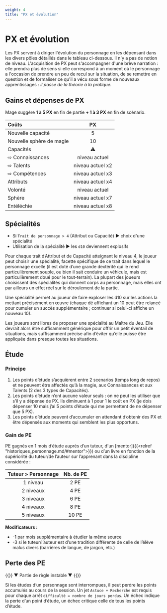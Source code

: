 ```yaml
---
weight: 4
title: "PX et évolution"
---
```


# PX et évolution

Les PX servent à diriger l'évolution du personnage en les dépensant dans les divers pôles détaillés dans le tableau ci-dessous.
Il n'y a pas de notion de niveau.
L'acquisition de PX peut s'accompagner d'une brève narration : elle prendra plus de sens si elle correspond à un moment où le personnage a l'occasion de prendre un peu de recul sur la situation, de se remettre en question et de formaliser ce qu'il a vécu sous forme de nouveaux apprentissages : *il passe de la théorie à la pratique.*

## Gains et dépenses de PX

Mage suggère **1 à 5 PX** en fin de partie **+ 1 à 3 PX** en fin de scénario.

| Coûts | PX |
|:---|:---:|
| Nouvelle capacité | 5 |
| Nouvelle sphère de magie | 10 |
| Capacités | ⚠️ |
| ⇨ Connaissances | niveau actuel |
| ⇨ Talents | niveau actuel x2 |
| ⇨ Compétences | niveau actuel x3 |
| Attributs | niveau actuel x4 |
| Volonté | niveau actuel |
| Sphère | niveau actuel x7 |
| Entéléchie | niveau actuel x8 |

## Spécialités

* Si `Trait de personnage > 4` (Attribut ou Capacité) ► choix d'une spécialité
* Utilisation de la spécialité ► les `d10` deviennent explosifs

Pour chaque trait d’Attribut et de Capacité atteignant le niveau 4, le joueur peut choisir une spécialité, facette spécifique de ce trait dans lequel le personnage excelle (il est doté d’une grande dextérité qui le rend particulièrement souple, ou bien il sait conduire un véhicule, mais est particulièrement doué pour le tout-terrain). La plupart des joueurs choisissent des spécialités qui donnent corps au personnage, mais elles ont par ailleurs un effet réel sur le déroulement de la partie.

Une spécialité permet au joueur de faire exploser les d10 sur les actions la mettant précisément en œuvre (chaque dé affichant un 10 peut être relancé pour cumuler un succès supplémentaire ; continuer si celui-ci affiche un nouveau 10).

Les joueurs sont libres de proposer une spécialité au Maître du Jeu. Elle devrait alors être suffisamment générique pour offrir un petit éventail de situations, mais suffisamment précise afin d’éviter qu’elle puisse être appliquée dans presque toutes les situations.


## Étude

### Principe

1. Les points d’étude s’acquièrent entre 2 scenarios (temps long de repos) et ne peuvent être affectés qu’à la magie, aux Connaissances et aux Talents (2 des 3 types de Capacités).
1. Les points d’étude n’ont aucune valeur seuls : on ne peut les utiliser que s’il y a dépense de PX. Ils diminuent à 1 pour 1 le coût en PX (je dois dépenser 10 mais j’ai 5 points d’étude qui me permettent de ne dépenser que 5 PX).
1. Les points d’étude peuvent d’accumuler en attendant d’obtenir des PX et être dépensés aux moments qui semblent les plus opportuns.

### Gain de PE
PE gagnés en 1 mois d’étude auprès d’un tuteur, d'un [mentor]({{<relref "historiques_personnage.md/#mentor">}}) ou d’un livre en fonction de la supériorité du tuteur/de l’auteur sur l’apprenant dans la discipline considérée :

| Tuteur > Personnage | Nb. de PE |
|:---:|:---:|
| 1 niveau | 2 PE |
| 2 niveaux | 4 PE |
| 3 niveaux | 6 PE |
| 4 niveaux | 8 PE |
| 5 niveaux | 10 PE |

**Modificateurs :**

* -1 par mois supplémentaire à étudier la même source
* -3 si le tuteur/l’auteur est d’une tradition différente de celle de l’élève
malus divers (barrières de langue, de jargon, etc.)

## Perte des PE

{{<hint danger>}}
▼ Partie de règle instable ▼
{{</hint>}}

Si les études d’un personnage sont interrompues, il peut perdre les points accumulés au cours de la session.
Un jet `Astuce + Recherche` est requis pour chaque arrêt `difficulté = nombre de jours perdus`.
Un échec indique la perte d’un point d’étude, un échec critique celle de tous les points d’étude.